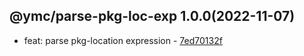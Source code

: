 <a name="1.0.0">

## @ymc/parse-pkg-loc-exp 1.0.0(2022-11-07)</a> 
- feat: parse pkg-location expression - [7ed70132f](https://github.com/ymc-github/js-idea/commit/a7ed70132fc54a338f0ea226493fe48ee4bc1c98 "feat(core): parse pkg-location expression&#10;&#10;update lin,tes state in readme.md&#10;update banner in dist&#10;&#10;generated by ymc@robot")